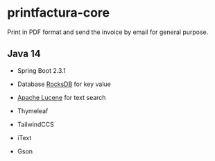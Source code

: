 # printfactura-core
Print in PDF format and send the invoice by email for general purpose.


## Java 14
- Spring Boot 2.3.1
- Database [RocksDB](https://rocksdb.org/) for key value
- [Apache Lucene](https://lucene.apache.org/) for text search

- Thymeleaf
- TailwindCCS
- iText
- Gson